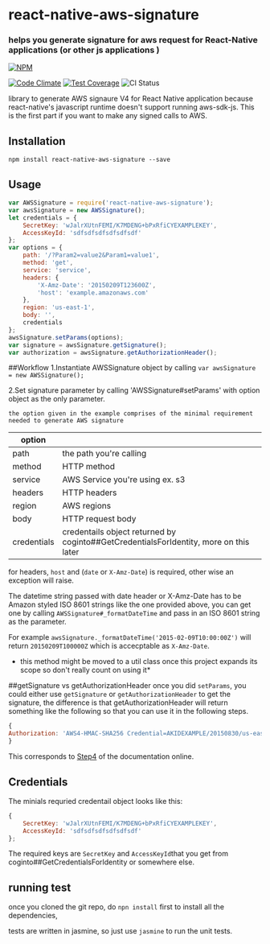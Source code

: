 # react-native-aws-signature
### helps you generate signature for aws request for React-Native applications (or other js applications )
[![NPM](https://nodei.co/npm/react-native-aws-signature.png)](https://nodei.co/npm/react-native-aws-signature/)

[![Code Climate](https://codeclimate.com/github/leimd/react-native-aws-signature/badges/gpa.svg)](https://codeclimate.com/github/leimd/react-native-aws-signature)
[![Test Coverage](https://codeclimate.com/github/leimd/react-native-aws-signature/badges/coverage.svg)](https://codeclimate.com/github/leimd/react-native-aws-signature/coverage)
![CI Status](https://travis-ci.org/leimd/react-native-aws-signature.svg?branch=master)

library to generate AWS signaure V4 for React Native application because react-native's javascript runtime doesn't support running aws-sdk-js.
This is the first part if you want to make any signed calls to AWS.

## Installation
`npm install react-native-aws-signature --save`


## Usage
``` javascript
var AWSSignature = require('react-native-aws-signature');
var awsSignature = new AWSSignature();
let credentials = {
	SecretKey: 'wJalrXUtnFEMI/K7MDENG+bPxRfiCYEXAMPLEKEY',
	AccessKeyId: 'sdfsdfsdfsdfsdfsdf'
};
var options = {
	path: '/?Param2=value2&Param1=value1',
    method: 'get',
    service: 'service',
    headers: {
        'X-Amz-Date': '20150209T123600Z',
        'host': 'example.amazonaws.com'
    },
	region: 'us-east-1',
	body: '',
	credentials
};
awsSignature.setParams(options);
var signature = awsSignature.getSignature();
var authorization = awsSignature.getAuthorizationHeader();
```

##Workflow
1.Instantiate AWSSignature object by calling `var awsSignature = new AWSSignature();`

2.Set signature parameter by calling 'AWSSignature#setParams' with option object as the only parameter.

	the option given in the example comprises of the minimal requirement needed to generate AWS signature

|option| |
|---|---|
|path|the path you're calling|
|method| HTTP method |
|service| AWS Service you're using ex. s3|
|headers| HTTP headers|
|region| AWS regions|
|body| HTTP request body|
|credentials| credentails object returned by coginto##GetCredentialsForIdentity, more on this later|

for headers, `host` and (`date` or `X-Amz-Date`) is required, other wise an exception will raise.

The datetime string passed with date header or X-Amz-Date has to be Amazon styled ISO 8601 strings like the one provided above, you can get one by calling 
`AWSSignature#_formatDateTime` and pass in an ISO 8601 string as the parameter.

For example `awsSignature._formatDateTime('2015-02-09T10:00:00Z')` will return `20150209T100000Z` which is accecptable as `X-Amz-Date`.
* this method might be moved to a util class once this project expands its scope so don't really count on using it*

##getSignature vs getAuthorizationHeader
once you did `setParams`, you could either use `getSignature` or `getAuthorizationHeader` to get the signature, the difference is that getAuthorizationHeader will return something like the following so that you can use it in the following steps.
``` javascript
{
Authorization: 'AWS4-HMAC-SHA256 Credential=AKIDEXAMPLE/20150830/us-east-1/iam/aws4_request, SignedHeaders=content-type;host;x-amz-date, Signature=5d672d79c15b13162d9279b0855cfba6789a8edb4c82c400e06b5924a6f2b5d7'
}
```

This corresponds to [Step4](http://docs.aws.amazon.com/general/latest/gr/sigv4-add-signature-to-request.html) of the documentation online.


## Credentials
The minials requried credentail object looks like this:
```javascript
{
	SecretKey: 'wJalrXUtnFEMI/K7MDENG+bPxRfiCYEXAMPLEKEY',
	AccessKeyId: 'sdfsdfsdfsdfsdfsdf'
};
```

The required keys are `SecretKey` and `AccessKeyId`that you get from coginto##GetCredentialsForIdentity or somewhere else.

## running test
once you cloned the git repo, do `npn install` first to install all the dependencies,

tests are written in jasmine, so just use `jasmine` to run the unit tests.
